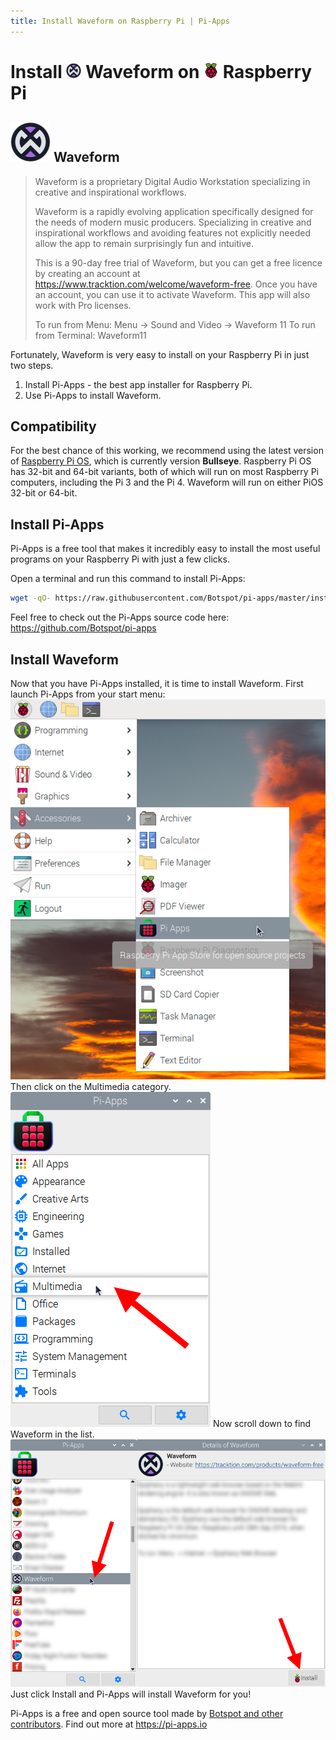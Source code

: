 ```yaml
---
title: Install Waveform on Raspberry Pi | Pi-Apps
---
```

<div class="simple-install-content content">

# Install <img src="/img/app-icons/Waveform/icon-64.png" height=24> Waveform on <img src=/img/other-icons/raspberrypi-icon.svg height=24> Raspberry Pi

## <img src="/img/app-icons/Waveform/icon-64.png"> Waveform
> Waveform is a proprietary Digital Audio Workstation specializing in creative and inspirational workflows.
> 
> Waveform is a rapidly evolving application specifically designed for the needs of modern music producers. Specializing in creative and inspirational workflows and avoiding features not explicitly needed allow the app to remain surprisingly fun and intuitive.
> 
> This is a 90-day free trial of Waveform, but you can get a free licence by creating an account at https://www.tracktion.com/welcome/waveform-free. Once you have an account, you can use it to activate Waveform.
> This app will also work with Pro licenses.
> 
> To run from Menu: Menu -> Sound and Video -> Waveform 11
> To run from Terminal: Waveform11

Fortunately, Waveform is very easy to install on your Raspberry Pi in just two steps.
1. Install Pi-Apps - the best app installer for Raspberry Pi.
2. Use Pi-Apps to install Waveform.
</div>
<div class="simple-install-content content">

## Compatibility
For the best chance of this working, we recommend using the latest version of [Raspberry Pi OS](https://www.raspberrypi.com/software/), which is currently version **Bullseye**.
Raspberry Pi OS has 32-bit and 64-bit variants, both of which will run on most Raspberry Pi computers, including the Pi 3 and the Pi 4.
Waveform will run on either PiOS 32-bit or 64-bit.
</div>
<div class="simple-install-content content">

## Install Pi-Apps

Pi-Apps is a free tool that makes it incredibly easy to install the most useful programs on your Raspberry Pi with just a few clicks.

Open a terminal and run this command to install Pi-Apps:
```bash
wget -qO- https://raw.githubusercontent.com/Botspot/pi-apps/master/install | bash
```
Feel free to check out the Pi-Apps source code here: https://github.com/Botspot/pi-apps
</div>
<div class="simple-install-content content">

## Install Waveform

Now that you have Pi-Apps installed, it is time to install Waveform.
First launch Pi-Apps from your start menu:
<img src="/img/start-menu.png">
Then click on the Multimedia category.
<img src="/img/category-selections/Multimedia.png">
Now scroll down to find Waveform in the list.
<img src="/img/app-icons/Waveform/app-selection.png">
Just click Install and Pi-Apps will install Waveform for you!
</div>
<div class="simple-install-content content">

Pi-Apps is a free and open source tool made by [Botspot and other contributors](/about/#contributors). Find out more at https://pi-apps.io
</div>
